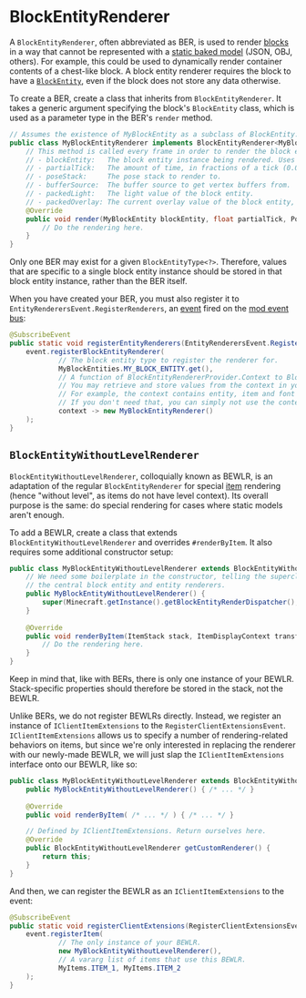 # BlockEntityRenderer

A `BlockEntityRenderer`, often abbreviated as BER, is used to render [blocks][block] in a way that cannot be represented with a [static baked model][model] (JSON, OBJ, others). For example, this could be used to dynamically render container contents of a chest-like block. A block entity renderer requires the block to have a [`BlockEntity`][blockentity], even if the block does not store any data otherwise.

To create a BER, create a class that inherits from `BlockEntityRenderer`. It takes a generic argument specifying the block's `BlockEntity` class, which is used as a parameter type in the BER's `render` method.

```java
// Assumes the existence of MyBlockEntity as a subclass of BlockEntity.
public class MyBlockEntityRenderer implements BlockEntityRenderer<MyBlockEntity> {
    // This method is called every frame in order to render the block entity. Parameters are:
    // - blockEntity:   The block entity instance being rendered. Uses the generic type passed to the super interface.
    // - partialTick:   The amount of time, in fractions of a tick (0.0 to 1.0), that has passed since the last tick.
    // - poseStack:     The pose stack to render to.
    // - bufferSource:  The buffer source to get vertex buffers from.
    // - packedLight:   The light value of the block entity.
    // - packedOverlay: The current overlay value of the block entity, usually OverlayTexture.NO_OVERLAY.
    @Override
    public void render(MyBlockEntity blockEntity, float partialTick, PoseStack stack, MultiBufferSource bufferSource, int packedLight, int packedOverlay) {
        // Do the rendering here.
    }
}
```

Only one BER may exist for a given `BlockEntityType<?>`. Therefore, values that are specific to a single block entity instance should be stored in that block entity instance, rather than the BER itself.

When you have created your BER, you must also register it to `EntityRenderersEvent.RegisterRenderers`, an [event] fired on the [mod event bus][eventbus]:

```java
@SubscribeEvent
public static void registerEntityRenderers(EntityRenderersEvent.RegisterRenderers event) {
    event.registerBlockEntityRenderer(
            // The block entity type to register the renderer for.
            MyBlockEntities.MY_BLOCK_ENTITY.get(),
            // A function of BlockEntityRendererProvider.Context to BlockEntityRenderer.
            // You may retrieve and store values from the context in your BER's constructor if needed.
            // For example, the context contains entity, item and font renderers.
            // If you don't need that, you can simply not use the context and just call new.
            context -> new MyBlockEntityRenderer()
    );
}
```

## `BlockEntityWithoutLevelRenderer`

`BlockEntityWithoutLevelRenderer`, colloquially known as BEWLR, is an adaptation of the regular `BlockEntityRenderer` for special [item] rendering (hence "without level", as items do not have level context). Its overall purpose is the same: do special rendering for cases where static models aren't enough.

To add a BEWLR, create a class that extends `BlockEntityWithoutLevelRenderer` and overrides `#renderByItem`. It also requires some additional constructor setup:

```java
public class MyBlockEntityWithoutLevelRenderer extends BlockEntityWithoutLevelRenderer {
    // We need some boilerplate in the constructor, telling the superclass where to find
    // the central block entity and entity renderers.
    public MyBlockEntityWithoutLevelRenderer() {
        super(Minecraft.getInstance().getBlockEntityRenderDispatcher(), Minecraft.getInstance().getEntityModels());
    }
    
    @Override
    public void renderByItem(ItemStack stack, ItemDisplayContext transform, PoseStack poseStack, MultiBufferSource bufferSource, int packedLight, int packedOverlay) {
        // Do the rendering here.
    }
}
```

Keep in mind that, like with BERs, there is only one instance of your BEWLR. Stack-specific properties should therefore be stored in the stack, not the BEWLR.

Unlike BERs, we do not register BEWLRs directly. Instead, we register an instance of `IClientItemExtensions` to the `RegisterClientExtensionsEvent`. `IClientItemExtensions` allows us to specify a number of rendering-related behaviors on items, but since we're only interested in replacing the renderer with our newly-made BEWLR, we will just slap the `IClientItemExtensions` interface onto our BEWLR, like so:

```java
public class MyBlockEntityWithoutLevelRenderer extends BlockEntityWithoutLevelRenderer implements IClientItemExtensions {
    public MyBlockEntityWithoutLevelRenderer() { /* ... */ }
    
    @Override
    public void renderByItem( /* ... */ ) { /* ... */ }

    // Defined by IClientItemExtensions. Return ourselves here.
    @Override
    public BlockEntityWithoutLevelRenderer getCustomRenderer() {
        return this;
    }
}
```

And then, we can register the BEWLR as an `IClientItemExtensions` to the event:

```java
@SubscribeEvent
public static void registerClientExtensions(RegisterClientExtensionsEvent event) {
    event.registerItem(
            // The only instance of your BEWLR.
            new MyBlockEntityWithoutLevelRenderer(),
            // A vararg list of items that use this BEWLR.
            MyItems.ITEM_1, MyItems.ITEM_2
    );
}
```

[block]: ../blocks/index.md
[blockentity]: index.md
[event]: ../concepts/events.md#registering-an-event-handler
[eventbus]: ../concepts/events.md#event-buses
[item]: ../items/index.md
[model]: ../resources/client/models/index.md
